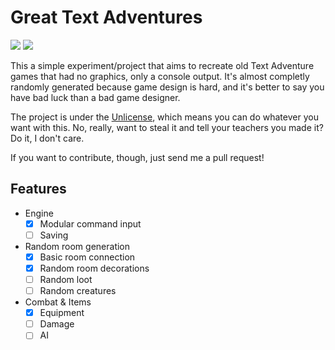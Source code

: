 # Great Text Adventures
![](https://img.shields.io/github/issues/Davipb/GreatTextAdventures.svg) ![](https://img.shields.io/badge/license-Unlicense-blue.svg)

This a simple experiment/project that aims to recreate old Text Adventure games that had no graphics, only a console output. It's almost completly randomly generated because game design is hard, and it's better to say you have bad luck than a bad game designer.

The project is under the [Unlicense](UNLICENSE), which means you can do whatever you want with this. No, really, want to steal it and tell your teachers you made it? Do it, I don't care.

If you want to contribute, though, just send me a pull request!

## Features
- Engine
	- [x] Modular command input
	- [ ] Saving
- Random room generation
	- [x] Basic room connection
	- [x] Random room decorations
	- [ ] Random loot
	- [ ] Random creatures
- Combat & Items
	- [x] Equipment
	- [ ] Damage
	- [ ] AI
